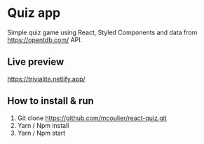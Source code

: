 # Quiz app

Simple quiz game using React, Styled Components and data from https://opentdb.com/ API.

## Live preview

https://trivialite.netlify.app/

## How to install & run
1. Git clone https://github.com/mcoulier/react-quiz.git
2. Yarn / Npm install
3. Yarn / Npm start
